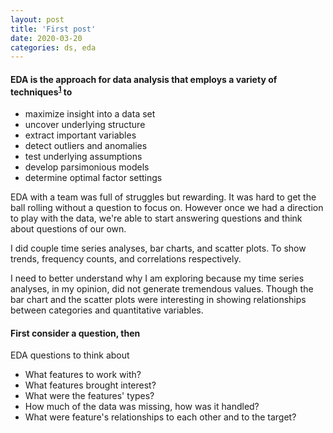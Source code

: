 ```yaml
---
layout: post
title: 'First post'
date: 2020-03-20
categories: ds, eda
---
```


#### EDA is the approach for data analysis that employs a variety of techniques<sup>[1](https://www.itl.nist.gov/div898/handbook/eda/section1/eda11.htm)</sup> to  

- maximize insight into a data set
- uncover underlying structure
- extract important variables
- detect outliers and anomalies
- test underlying assumptions
- develop parsimonious models
- determine optimal factor settings


EDA with a team was full of struggles but rewarding. It was hard to get the ball rolling without a question to focus on. However once we had a direction to play with the data, we're able to start answering questions and think about questions of our own.

I did couple time series analyses, bar charts, and scatter plots. To show trends, frequency counts, and correlations respectively.

I need to better understand why I am exploring because my time series analyses, in my opinion, did not generate tremendous values. Though the bar chart and the scatter plots were interesting in showing relationships between categories and quantitative variables.

#### First consider a question, then
EDA questions to think about
- What features to work with?
- What features brought interest?
- What were the features' types?
- How much of the data was missing, how was it handled?
- What were feature's relationships to each other and to the target?
